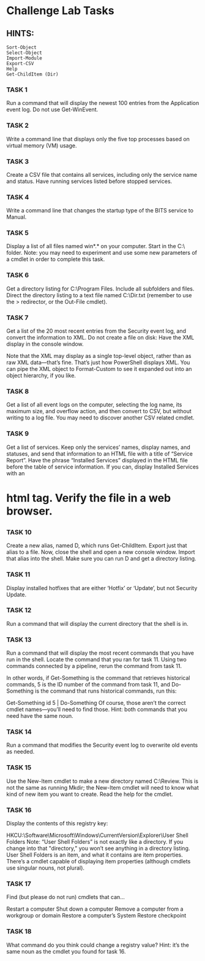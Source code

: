 # Challenge Lab Tasks

## HINTS:
```
Sort-Object
Select-Object
Import-Module
Export-CSV
Help
Get-ChildItem (Dir)
```
### TASK 1
Run a command that will display the newest 100 entries from the Application event log. Do not use Get-WinEvent.

### TASK 2
Write a command line that displays only the five top processes based on virtual memory (VM) usage.

### TASK 3
Create a CSV file that contains all services, including only the service name and status. Have running services listed before stopped services.

### TASK 4
Write a command line that changes the startup type of the BITS service to Manual.

### TASK 5
Display a list of all files named win*.* on your computer. Start in the C:\ folder. Note: you may need to experiment and use some new parameters of a cmdlet in order to complete this task.

### TASK 6
Get a directory listing for C:\Program Files. Include all subfolders and files. Direct the directory listing to a text file named C:\Dir.txt (remember to use the > redirector, or the Out-File cmdlet).

### TASK 7
Get a list of the 20 most recent entries from the Security event log, and convert the information to XML. Do not create a file on disk: Have the XML display in the console window.

Note that the XML may display as a single top-level object, rather than as raw XML data—that’s fine. That’s just how PowerShell displays XML. You can pipe the XML object to Format-Custom to see it expanded out into an object hierarchy, if you like.

### TASK 8
Get a list of all event logs on the computer, selecting the log name, its maximum size, and overflow action, and then convert to CSV, but without writing to a log file. You may need to discover another CSV related cmdlet.

### TASK 9
Get a list of services. Keep only the services’ names, display names, and statuses, and send that information to an HTML file with a title of “Service Report”. Have the phrase “Installed Services” displayed in the HTML file before the table of service information. If you can, display Installed Services with an *<H1>* html tag. Verify the file in a web browser.

### TASK 10
Create a new alias, named D, which runs Get-ChildItem. Export just that alias to a file. Now, close the shell and open a new console window. Import that alias into the shell. Make sure you can run D and get a directory listing.

### TASK 11
Display installed hotfixes that are either ‘Hotfix’ or ‘Update’, but not Security Update.

### TASK 12
Run a command that will display the current directory that the shell is in.

### TASK 13
Run a command that will display the most recent commands that you have run in the shell. Locate the command that you ran for task 11. Using two commands connected by a pipeline, rerun the command from task 11.

In other words, if Get-Something is the command that retrieves historical commands, 5 is the ID number of the command from task 11, and Do-Something is the command that runs historical commands, run this:

Get-Something    id 5 | Do-Something
Of course, those aren’t the correct cmdlet names—you’ll need to find those. Hint: both commands that you need have the same noun.

### TASK 14
Run a command that modifies the Security event log to overwrite old events as needed.

### TASK 15
Use the New-Item cmdlet to make a new directory named C:\Review. This is not the same as running Mkdir; the New-Item cmdlet will need to know what kind of new item you want to create. Read the help for the cmdlet.

### TASK 16
Display the contents of this registry key:

HKCU:\Software\Microsoft\Windows\CurrentVersion\Explorer\User Shell Folders
Note: “User Shell Folders” is not exactly like a directory. If you change into that "directory," you won’t see anything in a directory listing. User Shell Folders is an item, and what it contains are item properties. There’s a cmdlet capable of displaying item properties (although cmdlets use singular nouns, not plural).

### TASK 17
Find (but please do not run) cmdlets that can...

Restart a computer
Shut down a computer
Remove a computer from a workgroup or domain
Restore a computer’s System Restore checkpoint
### TASK 18
What command do you think could change a registry value? Hint: it’s the same noun as the cmdlet you found for task 16.
